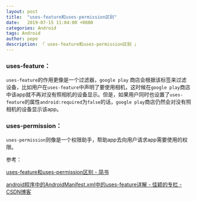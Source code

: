 ```yaml
---
layout: post
title:  "uses-feature和uses-permission区别"
date:   2019-07-15 11:04:00 +0800
categories: Android
tags: Android
author: pepe
description: 『 uses-feature和uses-permission区别 』
---
```


### **uses-feature：**

`uses-feature`的作用更像是一个过滤器，`google play` 商店会根据该标签来过滤设备，比如用户在`uses-feature`中声明了要使用相机，这时候在`google play`商店中该app就不再对没有照相机的设备显示。但是，如果用户同时也设置了`uses-feature`的属性`android:required`为`false`的话，`google play`商店仍然会对没有照相机的设备显示该app。

### **uses-permission：**

`uses-permission`则像是一个权限助手，帮助app去向用户请求app需要使用的权限。

参考：

[uses-feature和uses-permission区别 - 简书](https://www.jianshu.com/p/659690ff8c54)

[android程序中的AndroidManifest.xml中的uses-feature详解 - 佳颖的专栏 - CSDN博客](https://blog.csdn.net/cao478208248/article/details/22931773)